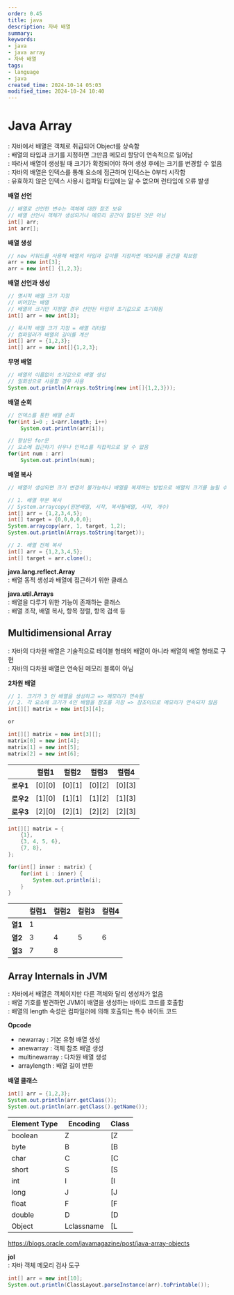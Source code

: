 ```yaml
---
order: 0.45
title: java
description: 자바 배열
summary:
keywords:
- java
- java array
- 자바 배열
tags:
- language
- java
created_time: 2024-10-14 05:03
modified_time: 2024-10-24 10:40
---
```


# Java Array   
: 자바에서 배열은 객체로 취급되어 Object를 상속함  
: 배열의 타입과 크기를 지정하면 그만큼 메모리 할당이 연속적으로 일어남  
: 따라서 배열이 생성될 때 크기가 확정되어야 하며 생성 후에는 크기를 변경할 수 없음  
: 자바의 배열은 인덱스를 통해 요소에 접근하며 인덱스는 0부터 시작함  
: 유효하지 않은 인덱스 사용시 컴파일 타임에는 알 수 없으며 런타임에 오류 발생  


**배열 선언**
```java
// 배열로 선언한 변수는 객체에 대한 참조 보유 
// 배열 선언시 객체가 생성되거나 메모리 공간이 할당된 것은 아님
int[] arr;
int arr[];
```


**배열 생성** 
```java
// new 키워드를 사용해 배열의 타입과 길이를 지정하면 메모리를 공간을 확보함
arr = new int[3];
arr = new int[] {1,2,3};
```


**배열 선언과 생성** 
```java  
// 명시적 배열 크기 지정
// 비어있는 배열
// 배열의 크기만 지정할 경우 선언된 타입의 초기값으로 초기화됨
int[] arr = new int[3];

// 묵시적 배열 크기 지정 = 배열 리터럴
// 컴파일러가 배열의 길이를 계산
int[] arr = {1,2,3};
int[] arr = new int[]{1,2,3};
```


**무명 배열**
```java
// 배열의 이름없이 초기값으로 배열 생성 
// 일회성으로 사용할 경우 사용
System.out.println(Arrays.toString(new int[]{1,2,3}));
```


**배열 순회**
```java
// 인덱스를 통한 배열 순회
for(int i=0 ; i<arr.length; i++)
    System.out.println(arr[i]);

// 향상된 for문
// 요소에 접근하기 쉬우나 인덱스를 직접적으로 알 수 없음
for(int num : arr)
    System.out.println(num);
```


**배열 복사**
```java
// 배열이 생성되면 크기 변경이 불가능하나 배열을 복제하는 방법으로 배열의 크기를 늘릴 수 있음

// 1. 배열 부분 복사
// System.arraycopy(원본배열, 시작, 복사될배열, 시작, 개수)
int[] arr = {1,2,3,4,5};
int[] target = {0,0,0,0,0};
System.arraycopy(arr, 1, target, 1,2); 
System.out.println(Arrays.toString(target));

// 2. 배열 전체 복사 
int[] arr = {1,2,3,4,5};
int[] target = arr.clone();
```


**java.lang.reflect.Array**  
: 배열 동적 생성과 배열에 접근하기 위한 클래스   


**java.util.Arrays**  
: 배열을 다루기 위한 기능이 존재하는 클래스  
: 배열 조작, 배열 복사, 항목 정렬, 항목 검색 등  



## Multidimensional Array
: 자바의 다차원 배열은 기술적으로 테이블 형태의 배열이 아니라 배열의 배열 형태로 구현  
: 자바의 다차원 배열은 연속된 메모리 블록이 아님  


**2차원 배열**
```java
// 1. 크기가 3 인 배열을 생성하고 => 메모리가 연속됨
// 2. 각 요소에 크기가 4인 배열을 참조를 저장 => 참조이므로 메모리가 연속되지 않음
int[][] matrix = new int[3][4];

or

int[][] matrix = new int[3][];
matrix[0] = new int[4];
matrix[1] = new int[5];
matrix[2] = new int[6];
```

&nbsp; | 컬럼1 | 컬럼2 | 컬럼3 | 컬럼4
---|---|---|---|---
<b>로우1</b> | [0][0] | [0][1] | [0][2] | [0][3]
<b>로우2</b> | [1][0] | [1][1] | [1][2] | [1][3]
<b>로우3</b> | [2][0] | [2][1] | [2][2] | [2][3]


```java
int[][] matrix = {
    {1},
    {3, 4, 5, 6},
    {7, 8},
};

for(int[] inner : matrix) {
    for(int i : inner) {
        System.out.println(i);
    }
}
```

&nbsp; | 컬럼1 | 컬럼2 | 컬럼3 | 컬럼4
---|---|---|---|---
<b>열1</b> | 1 | | | |
<b>열2</b> | 3 | 4 | 5 | 6
<b>열3</b> | 7 | 8 | | |



## Array Internals in JVM
: 자바에서 배열은 객체이지만 다른 객체와 달리 생성자가 없음  
: 배열 기호를 발견하면 JVM이 배열을 생성하는 바이트 코드를 호출함  
: 배열의 length 속성은 컴파일러에 의해 호출되는 특수 바이트 코드  


**Opcode**
- newarray : 기본 유형 배열 생성
- anewarray : 객체 참조 배열 생성
- multinewarray : 다차원 배열 생성
- arraylength : 배열 길이 반환


**배열 클래스**
```java
int[] arr = {1,2,3};
System.out.println(arr.getClass());
System.out.println(arr.getClass().getName());
```

Element Type | Encoding | Class
---|---|---
boolean   | Z | [Z
byte      | B | [B
char      | C | [C
short     | S | [S
int       | I | [I
long      | J | [J
float     | F | [F
double    | D | [D
Object    | Lclassname | [L

https://blogs.oracle.com/javamagazine/post/java-array-objects


**jol**  
: 자바 객체 메모리 검사 도구  

```java
int[] arr = new int[10];
System.out.println(ClassLayout.parseInstance(arr).toPrintable());
```